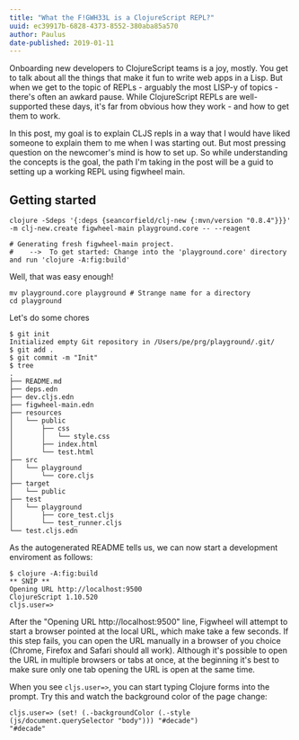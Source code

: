 ```yaml
---
title: "What the F!GWH33L is a ClojureScript REPL?"
uuid: ec39917b-6828-4373-8552-380aba85a570
author: Paulus
date-published: 2019-01-11
---
```


Onboarding new developers to ClojureScript teams is a joy, mostly. You get to talk about all the things that make it fun to write web apps in a Lisp. But when we get to the topic of REPLs - arguably the most LISP-y of topics - there's often an awkard pause. While ClojureScript REPLs are well-supported these days, it's far from obvious how they work - and how to get them to work.

In this post, my goal is to explain CLJS repls in a way that I would have liked someone to explain them to me when I was starting out. But most pressing question on the newcomer's mind is how to set up. So while understanding the concepts is the goal, the path I'm taking in the post will be a guid to setting up a working REPL using figwheel main. 

## Getting started

```
clojure -Sdeps '{:deps {seancorfield/clj-new {:mvn/version "0.8.4"}}}' -m clj-new.create figwheel-main playground.core -- --reagent

# Generating fresh figwheel-main project.
#    -->  To get started: Change into the 'playground.core' directory and run 'clojure -A:fig:build'
```

Well, that was easy enough!

```
mv playground.core playground # Strange name for a directory
cd playground
```

Let's do some chores

```
$ git init
Initialized empty Git repository in /Users/pe/prg/playground/.git/
$ git add .
$ git commit -m "Init"
$ tree
.
├── README.md
├── deps.edn
├── dev.cljs.edn
├── figwheel-main.edn
├── resources
│   └── public
│       ├── css
│       │   └── style.css
│       ├── index.html
│       └── test.html
├── src
│   └── playground
│       └── core.cljs
├── target
│   └── public
├── test
│   └── playground
│       ├── core_test.cljs
│       └── test_runner.cljs
└── test.cljs.edn
```

As the autogenerated README tells us, we can now start a development enviroment as follows:

```
$ clojure -A:fig:build
** SNIP **
Opening URL http://localhost:9500
ClojureScript 1.10.520
cljs.user=>
```

After the "Opening URL http://localhost:9500" line, Figwheel will attempt to start a browser pointed at the local URL, which make take a few seconds. If this step fails, you can open the URL manually in a browser of you choice (Chrome, Firefox and Safari should all work). Although it's possible to open the URL in multiple browsers or tabs at once, at the beginning it's best to make sure only one tab opening the URL is open at the same time.

When you see `cljs.user=>`, you can start typing Clojure forms into the prompt. Try this and watch the background color of the page change:

```
cljs.user=> (set! (.-backgroundColor (.-style (js/document.querySelector "body"))) "#decade")
"#decade"
```
